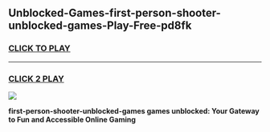
## Unblocked-Games-first-person-shooter-unblocked-games-Play-Free-pd8fk
<h3>
<a href="https://premium76.site?title=first-person-shooter-unblocked-games&ref=15A">CLICK TO PLAY</a></h3>
<hr>

<h3>
<a href="https://premium76.site?title=first-person-shooter-unblocked-games&ref=15A">CLICK 2 PLAY</a>
  
</h3>

<a href="https://premium76.site?title=first-person-shooter-unblocked-games&ref=15A"><img src="https://clearcache.store/games.png"></a>


**first-person-shooter-unblocked-games games unblocked: Your Gateway to Fun and Accessible Online Gaming**
